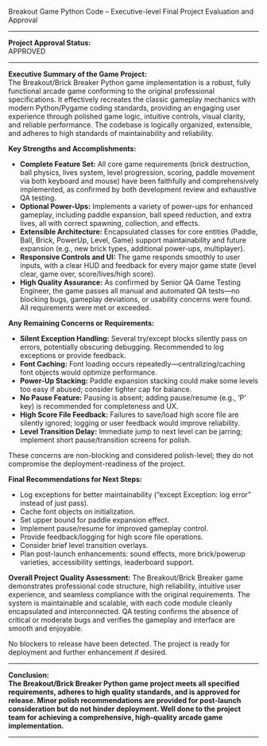 Breakout Game Python Code – Executive-level Final Project Evaluation and Approval

---

**Project Approval Status:**  
APPROVED

---

**Executive Summary of the Game Project:**  
The Breakout/Brick Breaker Python game implementation is a robust, fully functional arcade game conforming to the original professional specifications. It effectively recreates the classic gameplay mechanics with modern Python/Pygame coding standards, providing an engaging user experience through polished game logic, intuitive controls, visual clarity, and reliable performance. The codebase is logically organized, extensible, and adheres to high standards of maintainability and reliability.

**Key Strengths and Accomplishments:**
- **Complete Feature Set:** All core game requirements (brick destruction, ball physics, lives system, level progression, scoring, paddle movement via both keyboard and mouse) have been faithfully and comprehensively implemented, as confirmed by both development review and exhaustive QA testing.
- **Optional Power-Ups:** Implements a variety of power-ups for enhanced gameplay, including paddle expansion, ball speed reduction, and extra lives, all with correct spawning, collection, and effects.
- **Extensible Architecture:** Encapsulated classes for core entities (Paddle, Ball, Brick, PowerUp, Level, Game) support maintainability and future expansion (e.g., new brick types, additional power-ups, multiplayer).
- **Responsive Controls and UI:** The game responds smoothly to user inputs, with a clear HUD and feedback for every major game state (level clear, game over, score/lives/high score).
- **High Quality Assurance:** As confirmed by Senior QA Game Testing Engineer, the game passes all manual and automated QA tests—no blocking bugs, gameplay deviations, or usability concerns were found. All requirements were met or exceeded.

**Any Remaining Concerns or Requirements:**
- **Silent Exception Handling:** Several try/except blocks silently pass on errors, potentially obscuring debugging. Recommended to log exceptions or provide feedback.
- **Font Caching:** Font loading occurs repeatedly—centralizing/caching font objects would optimize performance.
- **Power-Up Stacking:** Paddle expansion stacking could make some levels too easy if abused; consider tighter cap for balance.
- **No Pause Feature:** Pausing is absent; adding pause/resume (e.g., ‘P’ key) is recommended for completeness and UX.
- **High Score File Feedback:** Failures to save/load high score file are silently ignored; logging or user feedback would improve reliability.
- **Level Transition Delay:** Immediate jump to next level can be jarring; implement short pause/transition screens for polish.

These concerns are non-blocking and considered polish-level; they do not compromise the deployment-readiness of the project.

**Final Recommendations for Next Steps:**
- Log exceptions for better maintainability (“except Exception: log error” instead of just pass).
- Cache font objects on initialization.
- Set upper bound for paddle expansion effect.
- Implement pause/resume for improved gameplay control.
- Provide feedback/logging for high score file operations.
- Consider brief level transition overlays.
- Plan post-launch enhancements: sound effects, more brick/powerup varieties, accessibility settings, leaderboard support.

**Overall Project Quality Assessment:**
The Breakout/Brick Breaker game demonstrates professional code structure, high reliability, intuitive user experience, and seamless compliance with the original requirements. The system is maintainable and scalable, with each code module cleanly encapsulated and interconnected. QA testing confirms the absence of critical or moderate bugs and verifies the gameplay and interface are smooth and enjoyable.

No blockers to release have been detected. The project is ready for deployment and further enhancement if desired.

---

**Conclusion:**  
**The Breakout/Brick Breaker Python game project meets all specified requirements, adheres to high quality standards, and is approved for release. Minor polish recommendations are provided for post-launch consideration but do not hinder deployment. Well done to the project team for achieving a comprehensive, high-quality arcade game implementation.**

---